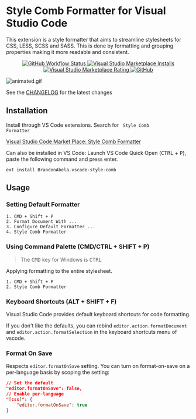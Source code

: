 # Style Comb Formatter for Visual Studio Code

This extension is a style formatter that aims to streamline stylesheets for CSS, LESS, SCSS and SASS. This is done by formatting and grouping properties making it more readable and consistent.

<p align="center">
    <a href="https://github.com/brandonabela/vscode-style-comb/actions?query=workflow%3A%22Main+CI%22">
        <img alt="GitHub Workflow Status" src="https://img.shields.io/github/workflow/status/brandonabela/vscode-style-comb/Main%20CI">
    </a>
    <a href="https://marketplace.visualstudio.com/items?itemName=BrandonAbela.vscode-style-comb">
        <img alt="Visual Studio Marketplace Installs" src="https://img.shields.io/visual-studio-marketplace/i/BrandonAbela.vscode-style-comb">
    </a>
    </a>
    <a href="https://marketplace.visualstudio.com/items?itemName=BrandonAbela.vscode-style-comb">
        <img alt="Visual Studio Marketplace Rating" src="https://img.shields.io/visual-studio-marketplace/r/BrandonAbela.vscode-style-comb">
    </a>
    <a href="https://github.com/brandonabela/vscode-style-comb/blob/master/LICENSE">
      <img alt="GitHub" src="https://img.shields.io/github/license/brandonabela/vscode-style-comb">
    </a>
</p>

![animated.gif](../master/assets/animated.gif)

See the [CHANGELOG](../master/CHANGELOG.md) for the latest changes

## Installation

Install through VS Code extensions. Search for <code> Style Comb Formatter </code>

[Visual Studio Code Market Place: Style Comb Formatter](https://marketplace.visualstudio.com/items?itemName=BrandonAbela.vscode-style-comb)

Can also be installed in VS Code: Launch VS Code Quick Open (<kbd>CTRL</kbd> + <kbd>P</kbd>), paste the following command and press enter.

```
ext install BrandonAbela.vscode-style-comb
```

## Usage

### Setting Default Formatter

```
1. CMD + Shift + P
2. Format Document With ...
3. Configure Default Formatter ...
4. Style Comb Formatter
```

### Using Command Palette (CMD/CTRL + SHIFT + P)

> The <kbd>CMD</kbd> key for Windows is <kbd>CTRL</kbd>

Applying formatting to the entire stylesheet.

```
1. CMD + Shift + P
2. Style Comb Formatter
```

### Keyboard Shortcuts (ALT + SHIFT + F)

Visual Studio Code provides default keyboard shortcuts for code formatting. 

If you don't like the defaults, you can rebind `editor.action.formatDocument` and `editor.action.formatSelection` in the keyboard shortcuts menu of vscode.

### Format On Save

Respects `editor.formatOnSave` setting. You can turn on format-on-save on a per-language basis by scoping the setting:

```json
// Set the default
"editor.formatOnSave": false,
// Enable per-language
"[css]": {
    "editor.formatOnSave": true
}
```
